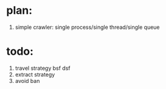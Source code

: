 plan:
====
1. simple crawler: single process/single thread/single queue

todo:
====
1. travel strategy bsf dsf 
2. extract strategy 
3. avoid ban

